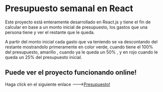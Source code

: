 # Presupuesto semanal en React

Este proyecto está enteramente desarrollado en React.js y tiene el fin de calcular en base a un monto inicial de presupuesto, los gastos que una persona tiene y ver el restante que le queda.

A partir del monto inicial cada gasto que va teniendo se va descontando del restante mostrandolo primeramente en color verde, cuando tiene el 100% del presupuesto, amarillo , cuando ya le queda un 50% , y en rojo cuando le queda un 25% del presupuesto inicial.

## Puede ver el proyecto funcionando online!

Haga click en el siguiente enlace --->[Presupuesto!](https://presupuesto-zapata.netlify.app)
